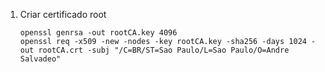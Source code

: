 
1. Criar certificado root

   ~~~ 
   openssl genrsa -out rootCA.key 4096
   openssl req -x509 -new -nodes -key rootCA.key -sha256 -days 1024 -out rootCA.crt -subj "/C=BR/ST=Sao Paulo/L=Sao Paulo/O=Andre Salvadeo"
   ~~~
